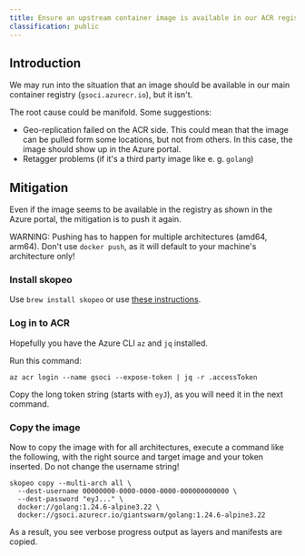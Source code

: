 ```yaml
---
title: Ensure an upstream container image is available in our ACR registry
classification: public
---
```


## Introduction

We may run into the situation that an image should be available in our main container registry (`gsoci.azurecr.io`), but it isn't.

The root cause could be manifold. Some suggestions:

- Geo-replication failed on the ACR side. This could mean that the image can be pulled form some locations, but not from others. In this case, the image should show up in the Azure portal.
- Retagger problems (if it's a third party image like e. g. `golang`)

## Mitigation

Even if the image seems to be available in the registry as shown in the Azure portal, the mitigation is to push it again.

WARNING: Pushing has to happen for multiple architectures (amd64, arm64). Don't use `docker push`, as it will default to your machine's architecture only!

### Install skopeo

Use `brew install skopeo` or use [these instructions](https://github.com/containers/skopeo/blob/main/install.md).

### Log in to ACR

Hopefully you have the Azure CLI `az` and `jq` installed.

Run this command:

```nohighlight
az acr login --name gsoci --expose-token | jq -r .accessToken
```

Copy the long token string (starts with `eyJ`), as you will need it in the next command.

### Copy the image

Now to copy the image with for all architectures, execute a command like the following, with the right source and target image and your token inserted. Do not change the username string!

```nohighlight
skopeo copy --multi-arch all \
  --dest-username 00000000-0000-0000-0000-000000000000 \
  --dest-password "eyJ..." \
  docker://golang:1.24.6-alpine3.22 \
  docker://gsoci.azurecr.io/giantswarm/golang:1.24.6-alpine3.22
```

As a result, you see verbose progress output as layers and manifests are copied.
